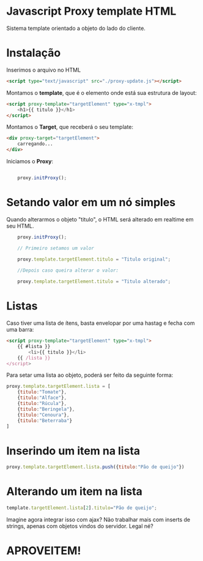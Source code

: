 
# Javascript Proxy template HTML
Sistema template orientado a objeto do lado do cliente.

# Instalação
Inserimos o arquivo no HTML 
```html
<script type="text/javascript" src="./proxy-update.js"></script>
```

Montamos o **template**, que é o elemento onde está sua estrutura de layout:

```html
<script proxy-template="targetElement" type="x-tmpl">
	<h1>{{ titulo }}</h1>
</script>
```

Montamos o **Target**, que receberá o seu template:
```html
<div proxy-target="targetElement">
	carregando...
</div>
```

Iniciamos o **Proxy**:
```javascript

	proxy.initProxy();

```
# Setando valor em um nó simples
Quando alterarmos o objeto "titulo", o HTML será alterado em realtime em seu HTML.
```javascript
	proxy.initProxy();

	// Primeiro setamos um valor

	proxy.template.targetElement.titulo = "Titulo original";
	
	//Depois caso queira alterar o valor:

	proxy.template.targetElement.titulo = "Titulo alterado";

```

# Listas
Caso tiver uma lista de ítens, basta envelopar por uma hastag e fecha com uma barra:
```html
<script proxy-template="targetElement" type="x-tmpl">
	{{ #lista }}
		<li>{{ titulo }}</li>
	{{ /lista }}
</script>
```
Para setar uma lista ao objeto, poderá ser feito da seguinte forma:
```javascript
proxy.template.targetElement.lista = [
	{titulo:"Tomate"},
	{titulo:"Alface"},
	{titulo:"Rúcula"},
	{titulo:"Beringela"},
	{titulo:"Cenoura"},
	{titulo:"Beterraba"}
]
```

# Inserindo um item na lista
```javascript
proxy.template.targetElement.lista.push({titulo:"Pão de queijo"})
```
# Alterando um item na lista
```javascript
template.targetElement.lista[2].titulo="Pão de queijo";
```

Imagine agora integrar isso com ajax?
Não trabalhar mais com inserts de strings, apenas com objetos vindos do  servidor.   Legal né? 

# APROVEITEM!